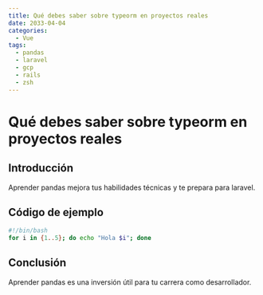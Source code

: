 ```yaml
---
title: Qué debes saber sobre typeorm en proyectos reales
date: 2033-04-04
categories:
  - Vue
tags:
  - pandas
  - laravel
  - gcp
  - rails
  - zsh
---
```


# Qué debes saber sobre typeorm en proyectos reales

## Introducción

Aprender pandas mejora tus habilidades técnicas y te prepara para laravel.

## Código de ejemplo

```bash
#!/bin/bash
for i in {1..5}; do echo "Hola $i"; done
```

## Conclusión

Aprender pandas es una inversión útil para tu carrera como desarrollador.